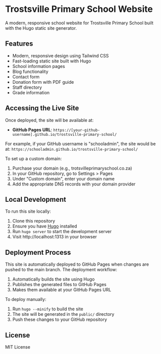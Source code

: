 # Trostsville Primary School Website

A modern, responsive school website for Trostsville Primary School built with the Hugo static site generator.

## Features

- Modern, responsive design using Tailwind CSS
- Fast-loading static site built with Hugo
- School information pages
- Blog functionality
- Contact form
- Donation form with PDF guide
- Staff directory
- Grade information

## Accessing the Live Site

Once deployed, the site will be available at:
- **GitHub Pages URL**: `https://[your-github-username].github.io/trostsville-primary-school/`

For example, if your GitHub username is "schooladmin", the site would be at:
`https://schooladmin.github.io/trostsville-primary-school/`

To set up a custom domain:
1. Purchase your domain (e.g., trotsvilleprimaryschool.co.za)
2. In your GitHub repository, go to Settings > Pages
3. Under "Custom domain", enter your domain name
4. Add the appropriate DNS records with your domain provider

## Local Development

To run this site locally:

1. Clone this repository
2. Ensure you have [Hugo](https://gohugo.io/installation/) installed
3. Run `hugo server` to start the development server
4. Visit http://localhost:1313 in your browser

## Deployment Process

This site is automatically deployed to GitHub Pages when changes are pushed to the main branch. The deployment workflow:

1. Automatically builds the site using Hugo
2. Publishes the generated files to GitHub Pages
3. Makes them available at your GitHub Pages URL

To deploy manually:
1. Run `hugo --minify` to build the site
2. The site will be generated in the `public/` directory
3. Push these changes to your GitHub repository

## License

MIT License